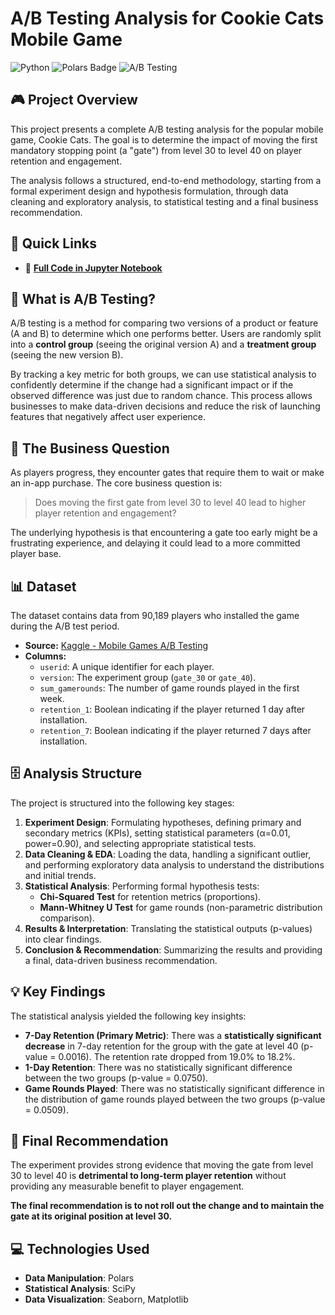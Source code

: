 # A/B Testing Analysis for Cookie Cats Mobile Game
![Python](https://img.shields.io/badge/Python-3776AB?style=for-the-badge&logo=python&logoColor=white)
![Polars Badge](https://img.shields.io/badge/Polars-0075FF?logo=polars&logoColor=fff&style=for-the-badge)
![A/B Testing](https://img.shields.io/badge/A\/B_Testing-F6AE2D?style=for-the-badge)

## 🎮 Project Overview

This project presents a complete A/B testing analysis for the popular mobile game, Cookie Cats. The goal is to determine the impact of moving the first mandatory stopping point (a "gate") from level 30 to level 40 on player retention and engagement.

The analysis follows a structured, end-to-end methodology, starting from a formal experiment design and hypothesis formulation, through data cleaning and exploratory analysis, to statistical testing and a final business recommendation.

## 🔗 Quick Links
* 📓 **[Full Code in Jupyter Notebook](https://github.com/vytautas-fin/ab-testing-cookie-cats/blob/main/ab-test.ipynb)**

## 🧪 What is A/B Testing?
A/B testing is a method for comparing two versions of a product or feature (A and B) to determine which one performs better. Users are randomly split into a **control group** (seeing the original version A) and a **treatment group** (seeing the new version B).

By tracking a key metric for both groups, we can use statistical analysis to confidently determine if the change had a significant impact or if the observed difference was just due to random chance. This process allows businesses to make data-driven decisions and reduce the risk of launching features that negatively affect user experience.


## 🎯 The Business Question

As players progress, they encounter gates that require them to wait or make an in-app purchase. The core business question is:

> Does moving the first gate from level 30 to level 40 lead to higher player retention and engagement?

The underlying hypothesis is that encountering a gate too early might be a frustrating experience, and delaying it could lead to a more committed player base.



## 📊 Dataset

The dataset contains data from 90,189 players who installed the game during the A/B test period.

* **Source:** [Kaggle - Mobile Games A/B Testing](https://www.kaggle.com/datasets/mursideyarkin/mobile-games-ab-testing-cookie-cats/data)
* **Columns:**
    * `userid`: A unique identifier for each player.
    * `version`: The experiment group (`gate_30` or `gate_40`).
    * `sum_gamerounds`: The number of game rounds played in the first week.
    * `retention_1`: Boolean indicating if the player returned 1 day after installation.
    * `retention_7`: Boolean indicating if the player returned 7 days after installation.



## 🗄️ Analysis Structure

The project is structured into the following key stages:

1.  **Experiment Design**: Formulating hypotheses, defining primary and secondary metrics (KPIs), setting statistical parameters (α=0.01, power=0.90), and selecting appropriate statistical tests.
2.  **Data Cleaning & EDA**: Loading the data, handling a significant outlier, and performing exploratory data analysis to understand the distributions and initial trends.
3.  **Statistical Analysis**: Performing formal hypothesis tests:
    * **Chi-Squared Test** for retention metrics (proportions).
    * **Mann-Whitney U Test** for game rounds (non-parametric distribution comparison).
4.  **Results & Interpretation**: Translating the statistical outputs (p-values) into clear findings.
5.  **Conclusion & Recommendation**: Summarizing the results and providing a final, data-driven business recommendation.



## 💡 Key Findings

The statistical analysis yielded the following key insights:

* **7-Day Retention (Primary Metric)**: There was a **statistically significant decrease** in 7-day retention for the group with the gate at level 40 (p-value = 0.0016). The retention rate dropped from 19.0% to 18.2%.
* **1-Day Retention**: There was no statistically significant difference between the two groups (p-value = 0.0750).
* **Game Rounds Played**: There was no statistically significant difference in the distribution of game rounds played between the two groups (p-value = 0.0509).



## 🚀 Final Recommendation 

The experiment provides strong evidence that moving the gate from level 30 to level 40 is **detrimental to long-term player retention** without providing any measurable benefit to player engagement.

**The final recommendation is to not roll out the change and to maintain the gate at its original position at level 30.**



## 💻 Technologies Used

* **Data Manipulation**: Polars
* **Statistical Analysis**: SciPy
* **Data Visualization**: Seaborn, Matplotlib